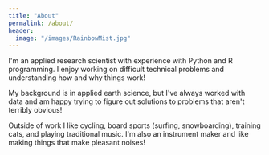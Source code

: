 ```yaml
---
title: "About"
permalink: /about/
header:
  image: "/images/RainbowMist.jpg"
---
```


I'm an applied research scientist with experience with Python and R programming.  I enjoy working on difficult technical problems and understanding how and why things work!  

My background is in applied earth science, but I've always worked with data and am happy trying to figure out solutions to problems that aren't terribly obvious!

Outside of work I like cycling, board sports (surfing, snowboarding), training cats, and playing traditional music.  I'm also an instrument maker and like making things that make pleasant noises!
